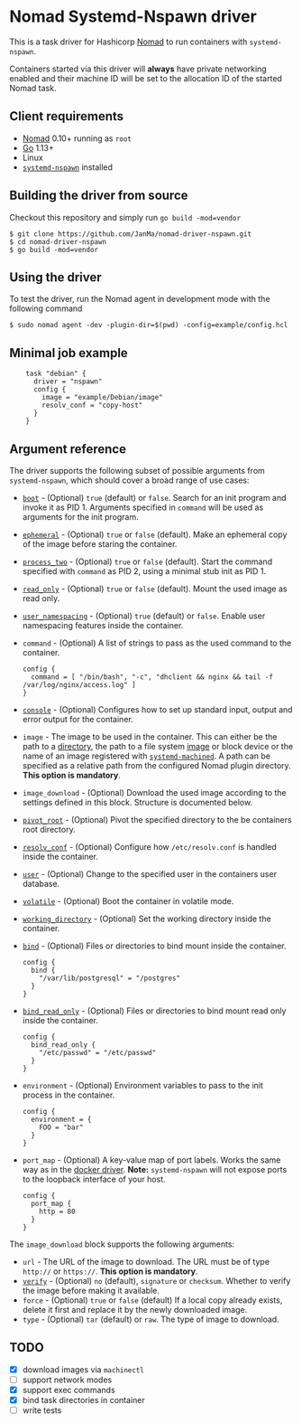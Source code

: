# Nomad Systemd-Nspawn driver

This is a task driver for Hashicorp [Nomad](https://nomadproject.io) to run
containers with `systemd-nspawn`.

Containers started via this driver will **always** have private networking enabled
and their machine ID will be set to the allocation ID of the started Nomad task.

## Client requirements

* [Nomad](https://nomadproject.io) 0.10+ running as `root`
* [Go](https://golang.org/doc/install) 1.13+
* Linux
* [`systemd-nspawn`](https://www.freedesktop.org/software/systemd/man/systemd-nspawn.html)
  installed

## Building the driver from source

Checkout this repository and simply run `go build -mod=vendor`

```shell
$ git clone https://github.com/JanMa/nomad-driver-nspawn.git
$ cd nomad-driver-nspawn
$ go build -mod=vendor
```

## Using the driver

To test the driver, run the Nomad agent in development mode with the following
command

```shell
$ sudo nomad agent -dev -plugin-dir=$(pwd) -config=example/config.hcl
```
## Minimal job example

```hcl
    task "debian" {
      driver = "nspawn"
      config {
        image = "example/Debian/image"
        resolv_conf = "copy-host"
      }
    }
```

## Argument reference

The driver supports the following subset of possible arguments from `systemd-nspawn`, which
should cover a broad range of use cases:

* [`boot`](https://www.freedesktop.org/software/systemd/man/systemd-nspawn.html#-b) -
  (Optional) `true` (default) or `false`. Search for an init program and invoke
  it as PID 1. Arguments specified in `command` will be used as arguments for
  the init program.
* [`ephemeral`](https://www.freedesktop.org/software/systemd/man/systemd-nspawn.html#-x) -
  (Optional) `true` or `false` (default). Make an ephemeral copy of the image
  before staring the container.
* [`process_two`](https://www.freedesktop.org/software/systemd/man/systemd-nspawn.html#-a) -
  (Optional) `true` or `false` (default). Start the command specified with
  `command` as PID 2, using a minimal stub init as PID 1.
* [`read_only`](https://www.freedesktop.org/software/systemd/man/systemd-nspawn.html#--read-only) -
  (Optional) `true` or `false` (default). Mount the used image as read only.
* [`user_namespacing`](https://www.freedesktop.org/software/systemd/man/systemd-nspawn.html#-U) -
  (Optional) `true` (default) or `false`. Enable user namespacing features
  inside the container.
* `command` - (Optional) A list of strings to pass as the used command to the
  container.

  ```hcl
  config {
    command = [ "/bin/bash", "-c", "dhclient && nginx && tail -f /var/log/nginx/access.log" ]
  }
  ```
* [`console`](https://www.freedesktop.org/software/systemd/man/systemd-nspawn.html#--console=MODE) -
  (Optional) Configures how to set up standard input, output and error output
  for the container.
* `image` - The image to be used in the container. This can either be the path
  to a
  [directory](https://www.freedesktop.org/software/systemd/man/systemd-nspawn.html#-D),
  the path to a file system
  [image](https://www.freedesktop.org/software/systemd/man/systemd-nspawn.html#-i)
  or block device or the name of an image registered with
  [`systemd-machined`](https://www.freedesktop.org/software/systemd/man/systemd-machined.service.html).
  A path can be specified as a relative path from the configured Nomad plugin
  directory. **This option is mandatory**.
* `image_download` - (Optional) Download the used image according to the
  settings defined in this block. Structure is documented below.
* [`pivot_root`](https://www.freedesktop.org/software/systemd/man/systemd-nspawn.html#--pivot-root=) -
  (Optional) Pivot the specified directory to the be containers root directory.
* [`resolv_conf`](https://www.freedesktop.org/software/systemd/man/systemd-nspawn.html#--resolv-conf=) -
  (Optional) Configure how `/etc/resolv.conf` is handled inside the container.
* [`user`](https://www.freedesktop.org/software/systemd/man/systemd-nspawn.html#-u) -
  (Optional) Change to the specified user in the containers user database.
* [`volatile`](https://www.freedesktop.org/software/systemd/man/systemd-nspawn.html#--volatile) -
  (Optional) Boot the container in volatile mode.
* [`working_directory`](https://www.freedesktop.org/software/systemd/man/systemd-nspawn.html#--chdir=) -
  (Optional) Set the working directory inside the container.
* [`bind`](https://www.freedesktop.org/software/systemd/man/systemd-nspawn.html#--bind=) -
  (Optional) Files or directories to bind mount inside the container.

  ```hcl
  config {
    bind {
      "/var/lib/postgresql" = "/postgres"
    }
  }
  ```
* [`bind_read_only`](https://www.freedesktop.org/software/systemd/man/systemd-nspawn.html#--bind=) -
  (Optional) Files or directories to bind mount read only inside the container.

  ```hcl
  config {
    bind_read_only {
      "/etc/passwd" = "/etc/passwd"
    }
  }

  ```
* `environment` - (Optional) Environment variables to pass to the init process
  in the container.

  ```hcl
  config {
    environment = {
      FOO = "bar"
    }
  }
  ```
* `port_map` - (Optional) A key-value map of port labels. Works the same way as
  in the [docker
  driver](https://www.nomadproject.io/docs/drivers/docker.html#using-the-port-map).
  **Note:** `systemd-nspawn` will not expose ports to the loopback interface of
  your host.

  ```hcl
  config {
    port_map {
      http = 80
    }
  }
  ```

The `image_download` block supports the following arguments:
* `url` - The URL of the image to download. The URL must be of type `http://` or
  `https://`. **This option is mandatory**.
* [`verify`](https://www.freedesktop.org/software/systemd/man/machinectl.html#pull-tar%20URL%20%5BNAME%5D) -
  (Optional) `no` (default), `signature` or `checksum`. Whether to verify the
  image before making it available.
* `force` - (Optional) `true` or `false` (default) If a local copy already
  exists, delete it first and replace it by the newly downloaded image.
* `type` - (Optional) `tar` (default) or `raw`. The type of image to download.

## TODO
- [x] download images via `machinectl`
- [ ] support network modes
- [x] support exec commands
- [x] bind task directories in container
- [ ] write tests
